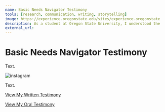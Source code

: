 ```yaml
---
name: Basic Needs Navigator Testimony
tools: [research, communication, writing, storytelling]
image: https://experience.oregonstate.edu/sites/experience.oregonstate.edu/files/feature-story/dsc_2857.jpg
description: As a student at Oregon State University, I understood the impact our Basic Needs Navigator makes on our education, and I wanted to ensure that this service is available to all students. Knowing this, I decided to testify in support of HB 2835 in front of the House Education Committee.
external_url: 
---
```


# Basic Needs Navigator Testimony


Text.


![instagram](https://experience.oregonstate.edu/sites/experience.oregonstate.edu/files/feature-story/dsc_2857.jpg)


Text.


<p class="text-center">

<a class="btn btn-outline-primary" href="https://olis.oregonlegislature.gov/liz/2021R1/Downloads/PublicTestimonyDocument/3276" target="_blank" role="button">View My Written Testimony</a> 

<a class="btn btn-outline-primary" href="https://olis.oregonlegislature.gov/liz/2021R1/Downloads/PublicTestimonyDocument/3276" target="_blank" role="button">View My Oral Testimony</a> 
  
</p>
